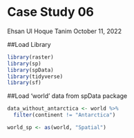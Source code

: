Case Study 06
================
Ehsan Ul Hoque Tanim
October 11, 2022

\##Load Library

``` r
library(raster)
library(sp)
library(spData)
library(tidyverse)
library(sf)
```

\##Load ‘world’ data from spData package

``` r
data_without_antarctica <- world %>%
  filter(continent != "Antarctica")

world_sp <- as(world, "Spatial")
```
